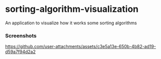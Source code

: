 # sorting-algorithm-visualization
An application to visualize how it works some sorting algorithms

### Screenshots
https://github.com/user-attachments/assets/c3e5a13e-650b-4b82-ad19-d59a7f94d2a2
